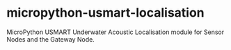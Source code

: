 # micropython-usmart-localisation
MicroPython USMART Underwater Acoustic Localisation module for Sensor Nodes and the Gateway Node.
